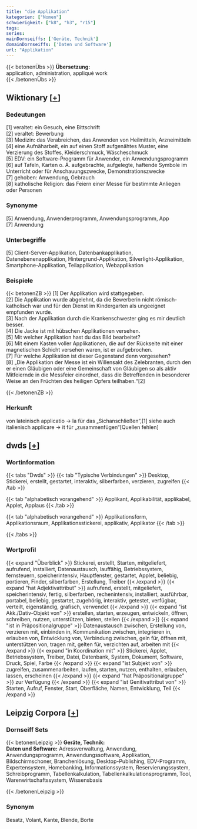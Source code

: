 ```yaml
---
title: "die Applikation"
kategorien: ["Nomen"]
schwierigkeit: ["k8", "h3", "r15"]
tags:
series:
mainDornseiffs: ['Geräte, Technik']
domainDornseiffs: ['Daten und Software']
url: "Applikation"
---
```


{{< betonenÜbs >}}
**Übersetzung:**  
application, administration, appliqué work  
{{< /betonenÜbs >}}

## Wiktionary [[+](https://de.wiktionary.org/wiki/Applikation)]

### Bedeutungen
[1] veraltet: ein Gesuch, eine Bittschrift  
[2] veraltet: Bewerbung  
[3] Medizin: das Verabreichen, das Anwenden von Heilmitteln, Arzneimitteln  
[4] eine Aufnäharbeit, ein auf einen Stoff aufgenähtes Muster, eine Verzierung des Stoffes, Kleiderschmuck, Wäscheschmuck  
[5] EDV: ein Software-Programm für Anwender, ein Anwendungsprogramm  
[6] auf Tafeln, Karten o. Ä. aufgebrachte, aufgelegte, haftende Symbole im Unterricht oder für Anschauungszwecke, Demonstrationszwecke  
[7] gehoben: Anwendung, Gebrauch  
[8] katholische Religion: das Feiern einer Messe für bestimmte Anliegen oder Personen  

### Synonyme
[5] Anwendung, Anwenderprogramm, Anwendungsprogramm, App  
[7] Anwendung  

### Unterbegriffe
[5] Client-Server-Applikation, Datenbankapplikation, Datenebenenapplikation, Hintergrund-Applikation, Silverlight-Applikation, Smartphone-Applikation, Teilapplikation, Webapplikation  

### Beispiele
{{< betonenZB >}}
[1] Der Applikation wird stattgegeben.  
[2] Die Applikation wurde abgelehnt, da die Bewerberin nicht römisch-katholisch war und für den Dienst im Kindergarten als ungeeignet empfunden wurde.  
[3] Nach der Applikation durch die Krankenschwester ging es mir deutlich besser.  
[4] Die Jacke ist mit hübschen Applikationen versehen.  
[5] Mit welcher Applikation hast du das Bild bearbeitet?  
[6] Mit einem Kasten voller Applikationen, die auf der Rückseite mit einer magnetischen Schicht versehen waren, ist er aufgebrochen.  
[7] Für welche Applikation ist dieser Gegenstand denn vorgesehen?  
[8] „Die Applikation der Messe ist ein Willensakt des Zelebranten, durch den er einen Gläubigen oder eine Gemeinschaft von Gläubigen so als aktiv Mitfeiernde in die Messfeier einordnet, dass die Betreffenden in besonderer Weise an den Früchten des heiligen Opfers teilhaben.“[2]  

{{< /betonenZB >}}
### Herkunft
von lateinisch applicatio → la für das „Sichanschließen“,[1] siehe auch italienisch applicare → it für „zusammenfügen“[Quellen fehlen]  



## dwds [[+](https://www.dwds.de/wb/Applikation)]

### Wortinformation
{{< tabs "Dwds" >}}
{{< tab "Typische Verbindungen" >}}
Desktop, Stickerei, erstellt, gestartet, interaktiv, silberfarben, verzieren, zugreifen
{{< /tab >}}

{{< tab "alphabetisch vorangehend" >}}
Applikant, Applikabilität, applikabel, Applet, Applaus
{{< /tab >}}

{{< tab "alphabetisch vorangehend" >}}
Applikationsform, Applikationsraum, Applikationsstickerei, applikativ, Applikator
{{< /tab >}}

{{< /tabs >}}

### Wortprofil
{{< expand "Überblick" >}} Stickerei, erstellt, Starten, mitgeliefert, aufrufend, installiert, Datenaustausch, lauffähig, Betriebssystem, fernsteuern, speicherintensiv, Hauptfenster, gestartet, Applet, beliebig, portieren, Finder, silberfarben, Erstellung, Treiber {{< /expand >}}
{{< expand "hat Adjektivattribut" >}} aufrufend, erstellt, mitgeliefert, speicherintensiv, fertig, silberfarben, rechenintensiv, installiert, ausführbar, portabel, beliebig, gestartet, zugehörig, interaktiv, getestet, verfügbar, verteilt, eigenständig, grafisch, verwendet {{< /expand >}}
{{< expand "ist Akk./Dativ-Objekt von" >}} erstellen, starten, erzeugen, entwickeln, öffnen, schreiben, nutzen, unterstützen, bieten, stellen {{< /expand >}}
{{< expand "ist in Präpositionalgruppe" >}} Datenaustausch zwischen, Erstellung von, verzieren mit, einbinden in, Kommunikation zwischen, integrieren in, erlauben von, Entwicklung von, Verbindung zwischen, geln für, öffnen mit, unterstützen von, tragen mit, gelten für, verzichten auf, arbeiten mit {{< /expand >}}
{{< expand "in Koordination mit" >}} Stickerei, Applet, Betriebssystem, Treiber, Datei, Datenbank, System, Dokument, Software, Druck, Spiel, Farbe {{< /expand >}}
{{< expand "ist Subjekt von" >}} zugreifen, zusammenarbeiten, laufen, starten, nutzen, enthalten, erlauben, lassen, erscheinen {{< /expand >}}
{{< expand "hat Präpositionalgruppe" >}} zur Verfügung {{< /expand >}}
{{< expand "ist Genitivattribut von" >}} Starten, Aufruf, Fenster, Start, Oberfläche, Namen, Entwicklung, Teil {{< /expand >}}

## Leipzig Corpora [[+](https://corpora.uni-leipzig.de/en/res?word=Applikation&corpusId=deu_newscrawl-public_2018)]

### Dornseiff Sets
{{< betonenLeipzig >}}
**Geräte, Technik:**  
**Daten und Software:** Adressverwaltung, Anwendung, Anwendungsprogramm, Anwendungssoftware, Applikation, Bildschirmschoner, Branchenlösung, Desktop-Publishing, EDV-Programm, Expertensystem, Homebanking, Informationssystem, Reservierungssystem, Schreibprogramm, Tabellenkalkulation, Tabellenkalkulationsprogramm, Tool, Warenwirtschaftssystem, Wissensbasis  

{{< /betonenLeipzig >}}

### Synonym
Besatz, Volant, Kante, Blende, Borte


